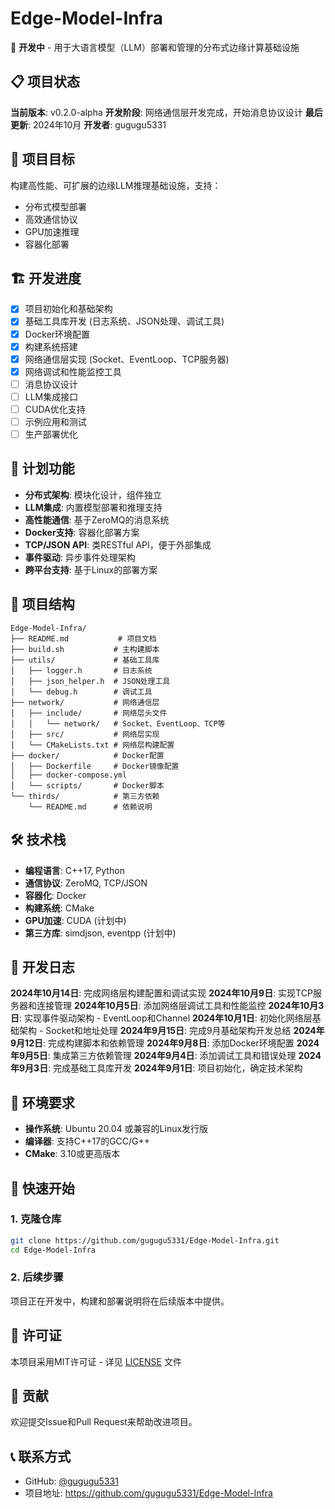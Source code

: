 # Edge-Model-Infra

🚧 **开发中** - 用于大语言模型（LLM）部署和管理的分布式边缘计算基础设施

## 📋 项目状态

**当前版本**: v0.2.0-alpha
**开发阶段**: 网络通信层开发完成，开始消息协议设计
**最后更新**: 2024年10月
**开发者**: gugugu5331

## 🎯 项目目标

构建高性能、可扩展的边缘LLM推理基础设施，支持：

- 分布式模型部署
- 高效通信协议  
- GPU加速推理
- 容器化部署

## 🏗️ 开发进度

- [x] 项目初始化和基础架构
- [x] 基础工具库开发 (日志系统、JSON处理、调试工具)
- [x] Docker环境配置
- [x] 构建系统搭建
- [x] 网络通信层实现 (Socket、EventLoop、TCP服务器)
- [x] 网络调试和性能监控工具
- [ ] 消息协议设计
- [ ] LLM集成接口
- [ ] CUDA优化支持
- [ ] 示例应用和测试
- [ ] 生产部署优化

## 🚀 计划功能

- **分布式架构**: 模块化设计，组件独立
- **LLM集成**: 内置模型部署和推理支持
- **高性能通信**: 基于ZeroMQ的消息系统
- **Docker支持**: 容器化部署方案
- **TCP/JSON API**: 类RESTful API，便于外部集成
- **事件驱动**: 异步事件处理架构
- **跨平台支持**: 基于Linux的部署方案

## 📁 项目结构

```
Edge-Model-Infra/
├── README.md           # 项目文档
├── build.sh           # 主构建脚本
├── utils/             # 基础工具库
│   ├── logger.h       # 日志系统
│   ├── json_helper.h  # JSON处理工具
│   └── debug.h        # 调试工具
├── network/           # 网络通信层
│   ├── include/       # 网络层头文件
│   │   └── network/   # Socket、EventLoop、TCP等
│   ├── src/           # 网络层实现
│   └── CMakeLists.txt # 网络层构建配置
├── docker/            # Docker配置
│   ├── Dockerfile     # Docker镜像配置
│   ├── docker-compose.yml
│   └── scripts/       # Docker脚本
└── thirds/            # 第三方依赖
    └── README.md      # 依赖说明
```

## 🛠️ 技术栈

- **编程语言**: C++17, Python
- **通信协议**: ZeroMQ, TCP/JSON
- **容器化**: Docker
- **构建系统**: CMake
- **GPU加速**: CUDA (计划中)
- **第三方库**: simdjson, eventpp (计划中)

## 📝 开发日志

**2024年10月14日**: 完成网络层构建配置和调试实现
**2024年10月9日**: 实现TCP服务器和连接管理
**2024年10月5日**: 添加网络层调试工具和性能监控
**2024年10月3日**: 实现事件驱动架构 - EventLoop和Channel
**2024年10月1日**: 初始化网络层基础架构 - Socket和地址处理
**2024年9月15日**: 完成9月基础架构开发总结
**2024年9月12日**: 完成构建脚本和依赖管理
**2024年9月8日**: 添加Docker环境配置
**2024年9月5日**: 集成第三方依赖管理
**2024年9月4日**: 添加调试工具和错误处理
**2024年9月3日**: 完成基础工具库开发
**2024年9月1日**: 项目初始化，确定技术架构

## 🔧 环境要求

- **操作系统**: Ubuntu 20.04 或兼容的Linux发行版
- **编译器**: 支持C++17的GCC/G++
- **CMake**: 3.10或更高版本

## 🚀 快速开始

### 1. 克隆仓库
```bash
git clone https://github.com/gugugu5331/Edge-Model-Infra.git
cd Edge-Model-Infra
```

### 2. 后续步骤
项目正在开发中，构建和部署说明将在后续版本中提供。

## 📄 许可证

本项目采用MIT许可证 - 详见 [LICENSE](LICENSE) 文件

## 👥 贡献

欢迎提交Issue和Pull Request来帮助改进项目。

## 📞 联系方式

- GitHub: [@gugugu5331](https://github.com/gugugu5331)
- 项目地址: https://github.com/gugugu5331/Edge-Model-Infra
